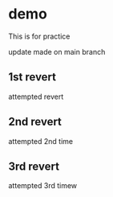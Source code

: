 # demo
This is for practice

update made on main branch
## 1st revert
attempted revert

## 2nd revert
attempted 2nd time

## 3rd revert
attempted 3rd timew
